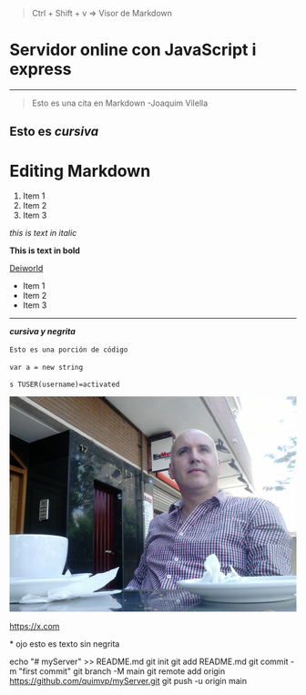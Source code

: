 > Ctrl + Shift + v => Visor de Markdown

# Servidor online con JavaScript i express

---


> Esto es una cita en Markdown -Joaquim Vilella

## Esto es *cursiva*

# Editing Markdown

1. Item 1
2. Item 2
3. Item 3

*this is text in italic*

**This is text in bold**

[Deiworld](https://deiworld.com)


* Item 1
* Item 2
* Item 3

***

***cursiva y negrita***

`Esto es una porción de código`

`var a = new string`

    s TUSER(username)=activated

![Kimeto'o](./static/img/selfie-040.jpg "Guapíssim...!")

<https://x.com>

\* ojo esto es texto sin negrita

echo "# myServer" >> README.md
git init
git add README.md
git commit -m "first commit"
git branch -M main
git remote add origin https://github.com/quimvp/myServer.git
git push -u origin main
